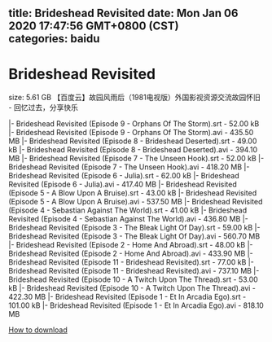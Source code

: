 
title: Brideshead Revisited
date: Mon Jan 06 2020 17:47:56 GMT+0800 (CST)    
categories: baidu
---

# Brideshead Revisited
size: 5.61 GB
 【百度云】故园风雨后（1981电视版）外国影视资源交流故园怀旧 - 回忆过去，分享快乐
 
|- Brideshead Revisited (Episode 9 - Orphans Of The Storm).srt - 52.00 kB
|- Brideshead Revisited (Episode 9 - Orphans Of The Storm).avi - 435.50 MB
|- Brideshead Revisited (Episode 8 - Brideshead Deserted).srt - 49.00 kB
|- Brideshead Revisited (Episode 8 - Brideshead Deserted).avi - 394.10 MB
|- Brideshead Revisited (Episode 7 - The Unseen Hook).srt - 52.00 kB
|- Brideshead Revisited (Episode 7 - The Unseen Hook).avi - 418.20 MB
|- Brideshead Revisited (Episode 6 - Julia).srt - 62.00 kB
|- Brideshead Revisited (Episode 6 - Julia).avi - 417.40 MB
|- Brideshead Revisited (Episode 5 - A Blow Upon A Bruise).srt - 43.00 kB
|- Brideshead Revisited (Episode 5 - A Blow Upon A Bruise).avi - 537.50 MB
|- Brideshead Revisited (Episode 4 - Sebastian Against The World).srt - 41.00 kB
|- Brideshead Revisited (Episode 4 - Sebastian Against The World).avi - 436.80 MB
|- Brideshead Revisited (Episode 3 - The Bleak Light Of Day).srt - 59.00 kB
|- Brideshead Revisited (Episode 3 - The Bleak Light Of Day).avi - 560.70 MB
|- Brideshead Revisited (Episode 2 - Home And Abroad).srt - 48.00 kB
|- Brideshead Revisited (Episode 2 - Home And Abroad).avi - 433.90 MB
|- Brideshead Revisited (Episode 11 - Brideshead Revisited).srt - 77.00 kB
|- Brideshead Revisited (Episode 11 - Brideshead Revisited).avi - 737.10 MB
|- Brideshead Revisited (Episode 10 - A Twitch Upon The Thread).srt - 53.00 kB
|- Brideshead Revisited (Episode 10 - A Twitch Upon The Thread).avi - 422.30 MB
|- Brideshead Revisited (Episode 1 - Et In Arcadia Ego).srt - 101.00 kB
|- Brideshead Revisited (Episode 1 - Et In Arcadia Ego).avi - 818.10 MB

[How to download](https://bpcam.bemobtrk.com/go/2ceec3aa-1ca2-46d6-b9ff-aaa5c184517c?jno=259)
